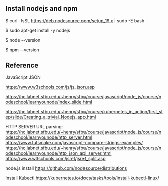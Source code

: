 # 

## Install nodejs and npm

$ curl -fsSL https://deb.nodesource.com/setup_19.x | sudo -E bash -

$ sudo apt-get install -y nodejs

$ node --version

$ npm --version

## Reference

JavaScript JSON

https://www.w3schools.com/js/js_json.asp

https://hc.labnet.sfbu.edu/~henry/sfbu/course/javascript/node_js/course/nodeschool/learnyounode/index_slide.html

https://hc.labnet.sfbu.edu/~henry/sfbu/course/kubernetes_in_action/first_step/slide/Creating_a_trivial_Nodejs_app.html

HTTP SERVER URL parsing:
https://hc.labnet.sfbu.edu/~henry/sfbu/course/javascript/node_js/course/nodeschool/learnyounode/http_server.html
https://www.tutsmake.com/javascript-compare-strings-examples/
https://hc.labnet.sfbu.edu/~henry/sfbu/course/javascript/node_js/course/nodeschool/learnyounode/http_json_api_server.html
https://www.w3schools.com/jsref/jsref_split.asp


node.js install
https://github.com/nodesource/distributions

Install Kubectl
https://kubernetes.io/docs/tasks/tools/install-kubectl-linux/
